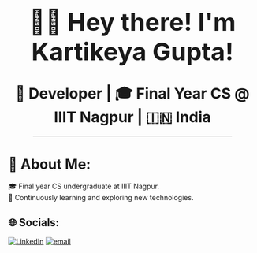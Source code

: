 
<h1 align="center" style="font-size: 50px;"> 👋🏻 Hey there! I'm Kartikeya Gupta!</h1>

<p align="center">
  <strong style="font-size: 30px;">🚀 Developer | 🎓 Final Year CS @ IIIT Nagpur | 🇮🇳 India</strong>
</p>

<!-- Slim grey line -->
<hr style="border: 0; height: 1px; background-color: #d3d3d3; width: 80%; margin: 20px auto;"/>

# 💫 About Me:
🎓   Final year CS undergraduate at IIIT Nagpur.<br>🌱   Continuously learning and exploring new technologies.


## 🌐 Socials:
[![LinkedIn](https://img.shields.io/badge/LinkedIn-%230077B5.svg?logo=linkedin&logoColor=white)](https://linkedin.com/in/in/thekartikeyagupta-70055725k) [![email](https://img.shields.io/badge/Email-D14836?logo=gmail&logoColor=white)](mailto:kartikeyagupta720@gmail.com) 


<!-- Proudly created with GPRM ( https://gprm.itsvg.in ) -->
